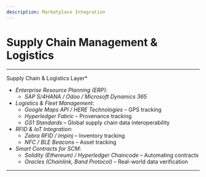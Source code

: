 ```yaml
---
description: Marketplace Integration
---
```


# Supply Chain Management & Logistics

***

Supply Chain & Logistics Layer\*

* _Enterprise Resource Planning (ERP)_:
  * _SAP S/4HANA / Odoo / Microsoft Dynamics 365_
* _Logistics & Fleet Management_:
  * _Google Maps API / HERE Technologies_ – GPS tracking
  * _Hyperledger Fabric_ – Provenance tracking
  * _GS1 Standards_ – Global supply chain data interoperability
* _RFID & IoT Integration_:
  * _Zebra RFID / Impinj_ – Inventory tracking
  * _NFC / BLE Beacons_ – Asset tracking
* _Smart Contracts for SCM_:
  * _Solidity (Ethereum) / Hyperledger Chaincode_ – Automating contracts
  * _Oracles (Chainlink, Band Protocol)_ – Real-world data verification



***

